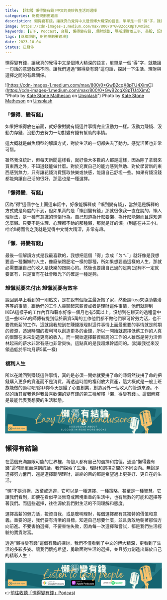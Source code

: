```yaml
---
title: 【財規】懶得變有錢!中文的奧妙與生活的選擇
categories: 財務規劃要雞湯
description: 懶得變有錢，讓我真的覺得中文是個博大精深的語言，單單是一個"得"字，就能讓一句話的意思截然不同。讓我們通過"懶得變有錢"這句話，探討一下生活、理財與選擇之間的有趣關係。
image: https://cdn-images-1.medium.com/max/800/0*GwB2cqX8pTU4XimC
keywords: [ETF, Podcast, 台股, 懶得變有錢, 理財規劃, 瑪斯理財兩三事, 美股, 記帳, 讀書心得, 財務規劃]
tags: [財務規劃, 財務規劃要雞湯]
date: 2023-10-04
Status: 已發佈
---
```

懶得變有錢，讓我真的覺得中文是個博大精深的語言，單單是一個“得”字，就能讓一句話的意思截然不同。讓我們通過“懶得變有錢”這句話，探討一下生活、理財與選擇之間的有趣關係。

![https://cdn-images-1.medium.com/max/800/0*GwB2cqX8pTU4XimC](https://cdn-images-1.medium.com/max/800/0*GwB2cqX8pTU4XimC "Photo by [Kate Stone Matheson](https://unsplash.com/@kstonematheson?utm_source=medium&utm_medium=referral) on [Unsplash](https://unsplash.com/?utm_source=medium&utm_medium=referral)")
Photo by [Kate Stone Matheson](https://unsplash.com/@kstonematheson?utm_source=medium&utm_medium=referral) on [Unsplash](https://unsplash.com/?utm_source=medium&utm_medium=referral)


### 「懶得．變有錢」

如果把懶得放在前面，就好像對變有錢這件事情完全沒動力一樣。沒動力賺錢、沒動力存錢、沒動力去努力一切對變有錢有幫助的事情。

這大概就是鹹魚類型的解讀方式，對於生活的一切都失去了動力。感覺活著也非常可惜。

雖然我沒統計，但每天新聞這樣看，就好像大多數的人都是這樣，因為除了拿錢來買東西之外，不知道錢能做什麼。對於充實自己的能力感到無助、對於學習新的東西感到無力，只有讓花錢消費獲取快樂或快感，能讓自己舒坦一些。如果有錢沒錢都能夠讓自己活的很好，那這也是一種選擇。

### 「懶得變．有錢」

因為”得”這個字在上面這串話中，好像能解釋成「懶到變有錢」，當然這是解釋的方式或是角度的不到，但如果真的是「懶到變有錢」那就很像我一直在說的，懶人理財法，是一種有意識的懶惰行為。自己知道為什麼要懶、為什麼能懶而且還知道怎麼懶。只要不是生理、心理都不動的那種懶，那就是好的懶。(到底在共三小)。哈哈!!總而言之我就是覺得中文博大精深，非常有趣。

### 「懶．得變有錢」

最後一個解讀方式是我最喜歡的，我想把這個「得」念成「ㄉㄟˇ」就好像是我想要過一種懶懶的人生，像廢柴跟肥宅一樣的那種，所如果想要過這樣的人生，那就必需要讓自己的收入是快樂的跟開心的。然後也要讓自己過的足夠(足夠不一定就要富有，只是富有在社會眼光下的確是一種足夠。

### 想懶就要先付出 想懶就要有效率

說回到早上看到的一則貼文，是在說有個版主最近搬了家，然後請ikea來協助裝潢等等的事情，跟他們的工作人員聊起來薪資或者是理財這件事情，他們就聊到IKEA這樣子的工作內容和薪水好像一個月也有5萬以上。沒想到在聊天的過程當中這一些IKEA的師傅有提到低於薪資5萬的工作他們都不做他們寧可幹勞力活，也不要做低薪的工作，這就讓我想到在賺錢跟理財這件事情上面最重要的事情就是前期的資源，透過時間的複利可以創造更多的金錢，所以一開始就選擇低薪工作的人真的很難在未來創造更高的收入，而一開始選擇薪資較高的工作的人雖然是勞力活但林起來的薪水非常有感也非常爽快。這點真的是我超爆幹認同的。(就跟我從來沒領過低於平均月薪5萬一樣)

### 複利人生

所以在說回到賺錢這件事情，真的是必須一開始就要拼了命的賺錢然後拼了命的把錢購入更多的資產而不是消費，再透過時間的複利放大資產，這大概就是一般上班族能做的過程吧!除非你今天是鐵了心要創業，創造另外一個收入的管道來源。不然的話其實我覺得我最喜歡懶的變有錢的第三種解釋「懶．得變有錢」。這個解釋是最能代表我想要的生活狀態。

![Lazytodrawconclusions.svg](Lazytodrawconclusions.svg)
## 懶得有結論

在這個充滿無限可能的世界裡，每個人都有自己的選擇和路徑。通過“懶得變有錢”這句簡單而深刻的話，我們探索了生活、理財和選擇之間的不同面向。無論是選擇努力奮鬥，還是選擇聰明理財，最終的目的都是希望過上更美好、更自在的生活。

“懶”不是消極、放棄或逃避，它可以是一種選擇、一種策略、甚至是一種智慧。它讓我們看到，即便在看似平淡無奇或困境重重的生活中，也有無數的可能和選擇等著我們。而這些選擇，往往源於我們對生活的不同理解和態度。

選擇高薪的勞力活，投資自我，或是聰明理財，每個選擇都有其獨特的價值和意義。重要的是，我們要有清晰的目標，知道自己想要什麼，並且勇敢地朝著那個方向前進。不要害怕選擇，不要害怕失敗，因為每一次選擇和嘗試，都是我們生活經驗的寶貴財富。

透過“懶得變有錢”這個有趣的探討，我們不僅看到了中文的博大精深，更看到了生活的多彩多姿。讓我們懷抱希望，勇敢面對生活的選擇，並且努力創造出屬於自己的精彩人生！

![Lisenttolazypeople.svg](Lisenttolazypeople.svg)
👉[前往收聽「懶得變有錢」Podcast](https://solink.soundon.fm/lazytoberich)